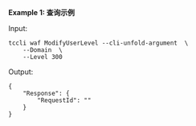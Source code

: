 **Example 1: 查询示例**



Input: 

```
tccli waf ModifyUserLevel --cli-unfold-argument  \
    --Domain  \
    --Level 300
```

Output: 
```
{
    "Response": {
        "RequestId": ""
    }
}
```

